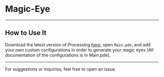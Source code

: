 # Magic-Eye

---

## How to Use It

Download the latest version of Processing [here](https://processing.org/download), open `Main.pde`, and add your own custom configurations in order to generate your magic eyes (All documentation of the configurations is in Main.pde).

---

For suggestions or inquiries, feel free to open an issue.